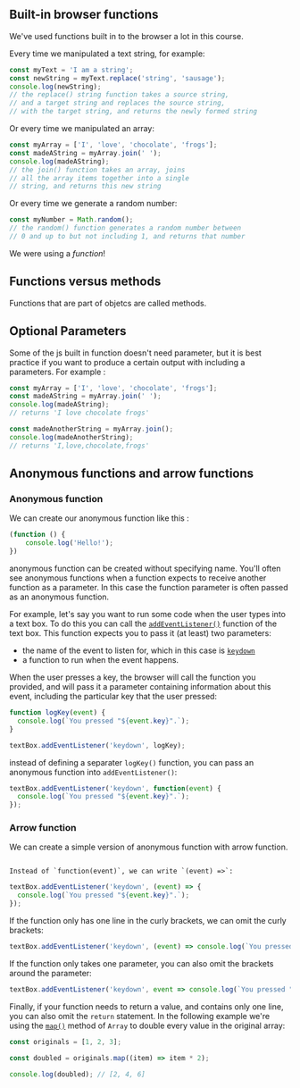 ## Built-in browser functions

We've used functions built in to the browser a lot in this course.

Every time we manipulated a text string, for example:
```js
const myText = 'I am a string';
const newString = myText.replace('string', 'sausage');
console.log(newString);
// the replace() string function takes a source string,
// and a target string and replaces the source string,
// with the target string, and returns the newly formed string
```
Or every time we manipulated an array:
```js
const myArray = ['I', 'love', 'chocolate', 'frogs'];
const madeAString = myArray.join(' ');
console.log(madeAString);
// the join() function takes an array, joins
// all the array items together into a single
// string, and returns this new string
```
Or every time we generate a random number:
```js
const myNumber = Math.random();
// the random() function generates a random number between
// 0 and up to but not including 1, and returns that number
```
We were using a _function_!

## Functions versus methods
Functions that are part of objetcs are called methods. 
## Optional Parameters
Some of the js built in function doesn't need parameter, but it is best practice if you want to produce a certain output with including a parameters. For example :
```js
const myArray = ['I', 'love', 'chocolate', 'frogs'];
const madeAString = myArray.join(' ');
console.log(madeAString);
// returns 'I love chocolate frogs'

const madeAnotherString = myArray.join();
console.log(madeAnotherString);
// returns 'I,love,chocolate,frogs'
```

## Anonymous functions and arrow functions
### Anonymous function
We can create our anonymous function like this :
```js
(function () {
	console.log('Hello!');
})
```
anonymous function can be created without specifying name. You'll often see anonymous functions when a function expects to receive another function as a parameter. In this case the function parameter is often passed as an anonymous function. 

For example, let's say you want to run some code when the user types into a text box. To do this you can call the [`addEventListener()`](https://developer.mozilla.org/en-US/docs/Web/API/EventTarget/addEventListener "addEventListener()") function of the text box. This function expects you to pass it (at least) two parameters:

-   the name of the event to listen for, which in this case is [`keydown`](https://developer.mozilla.org/en-US/docs/Web/API/Element/keydown_event "keydown")
-   a function to run when the event happens.

When the user presses a key, the browser will call the function you provided, and will pass it a parameter containing information about this event, including the particular key that the user pressed:
```js
function logKey(event) {
  console.log(`You pressed "${event.key}".`);
}

textBox.addEventListener('keydown', logKey);
```
instead of defining a separater `logKey()` function, you can pass an anonymous function into `addEventListener()`:
```js
textBox.addEventListener('keydown', function(event) {
  console.log(`You pressed "${event.key}".`);
});
```
### Arrow function
We can create a simple version of anonymous function with arrow function.
```ad-important

Instead of `function(event)`, we can write `(event) =>`: 
```
```js
textBox.addEventListener('keydown', (event) => {
  console.log(`You pressed "${event.key}".`);
});
```
If the function only has one line in the curly brackets, we can omit the curly brackets:
```js
textBox.addEventListener('keydown', (event) => console.log(`You pressed "${event.key}".`));
```
If the function only takes one parameter, you can also omit the brackets around the parameter:
```js
textBox.addEventListener('keydown', event => console.log(`You pressed "${event.key}".`));
```
Finally, if your function needs to return a value, and contains only one line, you can also omit the `return` statement. In the following example we're using the [`map()`](https://developer.mozilla.org/en-US/docs/Web/JavaScript/Reference/Global_Objects/Array/map) method of `Array` to double every value in the original array:
```js
const originals = [1, 2, 3];

const doubled = originals.map((item) => item * 2);

console.log(doubled); // [2, 4, 6]
```


